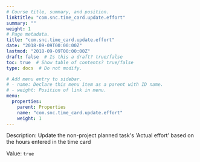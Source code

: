 ```yaml
---
# Course title, summary, and position.
linktitle: "com.snc.time_card.update.effort"
summary: ""
weight: 1
# Page metadata.
title: "com.snc.time_card.update.effort"
date: "2018-09-09T00:00:00Z"
lastmod: "2018-09-09T00:00:00Z"
draft: false  # Is this a draft? true/false
toc: true  # Show table of contents? true/false
type: docs  # Do not modify.

# Add menu entry to sidebar.
# - name: Declare this menu item as a parent with ID name.
# - weight: Position of link in menu.
menu:
  properties:
    parent: Properties
    name: "com.snc.time_card.update.effort"
    weight: 1
---
```


Description: Update the non-project planned task's 'Actual effort' based on the hours entered in the time card


Value: `true`